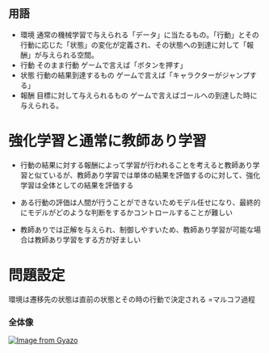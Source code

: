 <title>
Pythonで学ぶ強化学習
</title>

## 用語
- 環境
通常の機械学習で与えられる「データ」に当たるもの。「行動」とその行動に応じた「状態」の変化が定義され、その状態への到達に対して「報酬」が与えられる空間。
- 行動
そのまま行動
ゲームで言えば「ボタンを押す」
- 状態
行動の結果到達するもの
ゲームで言えば「キャラクターがジャンプする」
- 報酬
目標に対して与えられるもの
ゲームで言えばゴールへの到達した時に与えられる。

# 強化学習と通常に教師あり学習
- 行動の結果に対する報酬によって学習が行われることを考えると教師あり学習と似ているが、教師あり学習では単体の結果を評価するのに対して、強化学習は全体としての結果を評価する

- ある行動の評価は人間が行うことができないためモデル任せになり、最終的にモデルがどのような判断をするかコントロールすることが難しい

- 教師ありでは正解を与えられ、制御しやすいため、教師あり学習が可能な場合は教師あり学習をする方が好ましい

# 問題設定
環境は遷移先の状態は直前の状態とその時の行動で決定される
=マルコフ過程



### 全体像
[![Image from Gyazo](https://i.gyazo.com/1a4e9d13bf96fc93346ea8c630862088.png)](https://gyazo.com/1a4e9d13bf96fc93346ea8c630862088)